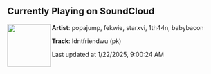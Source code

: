 ## Currently Playing on SoundCloud

[<img align="left" width="100" src="https://i1.sndcdn.com/artworks-jHcZiyOgyaldxazp-ngpzyA-t500x500.jpg">](https://soundcloud.com/popajump/idntfriendwu-pk?in=saxurn/sets/chill)

**Artist**: popajump, fekwie, starxvi, 1th44n, babybacon 

**Track**: Idntfriendwu (pk)

Last updated at 1/22/2025, 9:00:24 AM
